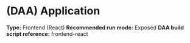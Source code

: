 # (DAA) Application
**Type:**  Frontend (React)
**Recommended run mode:** Exposed
**DAA build script reference:** frontend-react